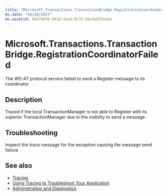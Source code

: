 ```yaml
---
title: "Microsoft.Transactions.TransactionBridge.RegistrationCoordinatorFailed"
ms.date: "03/30/2017"
ms.assetid: 96474056-0418-41e4-8c75-bbc0a853eaba
---
```

# Microsoft.Transactions.TransactionBridge.RegistrationCoordinatorFailed
The WS-AT protocol service failed to send a Register message to its coordinator  
  
## Description  
 Traced if the local TransactionManager is not able to Register with its superior TransactionManager due to the inability to send a message.  
  
## Troubleshooting  
 Inspect the trace message for the exception causing the message send failure  
  
## See also

- [Tracing](../../../../../docs/framework/wcf/diagnostics/tracing/index.md)
- [Using Tracing to Troubleshoot Your Application](../../../../../docs/framework/wcf/diagnostics/tracing/using-tracing-to-troubleshoot-your-application.md)
- [Administration and Diagnostics](../../../../../docs/framework/wcf/diagnostics/index.md)
